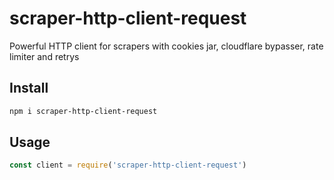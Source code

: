 # scraper-http-client-request
Powerful HTTP client for scrapers with cookies jar, cloudflare bypasser, rate limiter and retrys

## Install

```bash
npm i scraper-http-client-request
```

## Usage

```javascript
const client = require('scraper-http-client-request') 
```
